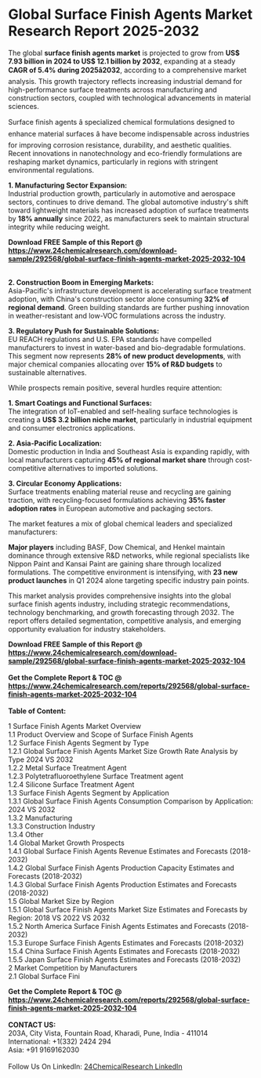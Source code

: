 <h1>Global Surface Finish Agents Market Research Report 2025-2032</h1><p>The global <strong>surface finish agents market</strong> is projected to grow from <strong>US$ 7.93 billion in 2024 to US$ 12.1 billion by 2032</strong>, expanding at a steady <strong>CAGR of 5.4% during 2025â2032</strong>, according to a comprehensive market analysis. This growth trajectory reflects increasing industrial demand for high-performance surface treatments across manufacturing and construction sectors, coupled with technological advancements in material sciences.</p><p>Surface finish agents â specialized chemical formulations designed to enhance material surfaces â have become indispensable across industries for improving corrosion resistance, durability, and aesthetic qualities. Recent innovations in nanotechnology and eco-friendly formulations are reshaping market dynamics, particularly in regions with stringent environmental regulations.</p><p><strong>1. Manufacturing Sector Expansion:</strong><br>
Industrial production growth, particularly in automotive and aerospace sectors, continues to drive demand. The global automotive industry's shift toward lightweight materials has increased adoption of surface treatments by <strong>18% annually</strong> since 2022, as manufacturers seek to maintain structural integrity while reducing weight.</p><div><b>Download FREE Sample of this Report @ 
            <a href="https://www.24chemicalresearch.com/download-sample/292568/global-surface-finish-agents-market-2025-2032-104">
            https://www.24chemicalresearch.com/download-sample/292568/global-surface-finish-agents-market-2025-2032-104</a></b></div><br><p><strong>2. Construction Boom in Emerging Markets:</strong><br>
Asia-Pacific's infrastructure development is accelerating surface treatment adoption, with China's construction sector alone consuming <strong>32% of regional demand</strong>. Green building standards are further pushing innovation in weather-resistant and low-VOC formulations across the industry.</p><p><strong>3. Regulatory Push for Sustainable Solutions:</strong><br>
EU REACH regulations and U.S. EPA standards have compelled manufacturers to invest in water-based and bio-degradable formulations. This segment now represents <strong>28% of new product developments</strong>, with major chemical companies allocating over <strong>15% of R&amp;D budgets</strong> to sustainable alternatives.</p><p>While prospects remain positive, several hurdles require attention:</p><p><strong>1. Smart Coatings and Functional Surfaces:</strong><br>
The integration of IoT-enabled and self-healing surface technologies is creating a <strong>US$ 3.2 billion niche market</strong>, particularly in industrial equipment and consumer electronics applications.</p><p><strong>2. Asia-Pacific Localization:</strong><br>
Domestic production in India and Southeast Asia is expanding rapidly, with local manufacturers capturing <strong>45% of regional market share</strong> through cost-competitive alternatives to imported solutions.</p><p><strong>3. Circular Economy Applications:</strong><br>
Surface treatments enabling material reuse and recycling are gaining traction, with recycling-focused formulations achieving <strong>35% faster adoption rates</strong> in European automotive and packaging sectors.</p><p>The market features a mix of global chemical leaders and specialized manufacturers:</p><p><strong>Major players</strong> including BASF, Dow Chemical, and Henkel maintain dominance through extensive R&amp;D networks, while regional specialists like Nippon Paint and Kansai Paint are gaining share through localized formulations. The competitive environment is intensifying, with <strong>23 new product launches</strong> in Q1 2024 alone targeting specific industry pain points.</p><p>This market analysis provides comprehensive insights into the global surface finish agents industry, including strategic recommendations, technology benchmarking, and growth forecasting through 2032. The report offers detailed segmentation, competitive analysis, and emerging opportunity evaluation for industry stakeholders.</p><div><b>Download FREE Sample of this Report @ 
            <a href="https://www.24chemicalresearch.com/download-sample/292568/global-surface-finish-agents-market-2025-2032-104">
            https://www.24chemicalresearch.com/download-sample/292568/global-surface-finish-agents-market-2025-2032-104</a></b></div><br><div><b>Get the Complete Report & TOC @ 
            <a href="https://www.24chemicalresearch.com/reports/292568/global-surface-finish-agents-market-2025-2032-104">
            https://www.24chemicalresearch.com/reports/292568/global-surface-finish-agents-market-2025-2032-104</a></b></div><br>
            <b>Table of Content:</b><p>1 Surface Finish Agents Market Overview<br />
    1.1 Product Overview and Scope of Surface Finish Agents<br />
    1.2 Surface Finish Agents Segment by Type<br />
        1.2.1 Global Surface Finish Agents Market Size Growth Rate Analysis by Type 2024 VS 2032<br />
        1.2.2 Metal Surface Treatment Agent<br />
        1.2.3 Polytetrafluoroethylene Surface Treatment agent<br />
        1.2.4 Silicone Surface Treatment Agent<br />
    1.3 Surface Finish Agents Segment by Application<br />
        1.3.1 Global Surface Finish Agents Consumption Comparison by Application: 2024 VS 2032<br />
        1.3.2 Manufacturing<br />
        1.3.3 Construction Industry<br />
        1.3.4 Other<br />
    1.4 Global Market Growth Prospects<br />
        1.4.1 Global Surface Finish Agents Revenue Estimates and Forecasts (2018-2032)<br />
        1.4.2 Global Surface Finish Agents Production Capacity Estimates and Forecasts (2018-2032)<br />
        1.4.3 Global Surface Finish Agents Production Estimates and Forecasts (2018-2032)<br />
    1.5 Global Market Size by Region<br />
        1.5.1 Global Surface Finish Agents Market Size Estimates and Forecasts by Region: 2018 VS 2022 VS 2032<br />
        1.5.2 North America Surface Finish Agents Estimates and Forecasts (2018-2032)<br />
        1.5.3 Europe Surface Finish Agents Estimates and Forecasts (2018-2032)<br />
        1.5.4 China Surface Finish Agents Estimates and Forecasts (2018-2032)<br />
        1.5.5 Japan Surface Finish Agents Estimates and Forecasts (2018-2032)<br />
2 Market Competition by Manufacturers<br />
    2.1 Global Surface Fini</p><div><b>Get the Complete Report & TOC @ 
            <a href="https://www.24chemicalresearch.com/reports/292568/global-surface-finish-agents-market-2025-2032-104">
            https://www.24chemicalresearch.com/reports/292568/global-surface-finish-agents-market-2025-2032-104</a></b></div><br><b>CONTACT US:</b><br>
            203A, City Vista, Fountain Road, Kharadi, Pune, India - 411014<br>
            International: +1(332) 2424 294<br>
            Asia: +91 9169162030 <br><br>
            Follow Us On LinkedIn: <a href="https://www.linkedin.com/company/24chemicalresearch/">24ChemicalResearch LinkedIn</a>